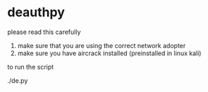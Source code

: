 # deauthpy

please read this carefully


1) make sure that you are using the correct network adopter
2) make sure you have aircrack installed (preinstalled in linux kali)


to run the script

./de.py





